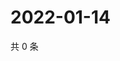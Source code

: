 # 2022-01-14

共 0 条

<!-- BEGIN WEIBO -->
<!-- 最后更新时间 Fri Jan 14 2022 20:19:42 GMT+0800 (China Standard Time) -->

<!-- END WEIBO -->
